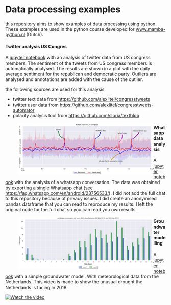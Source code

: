 # Data processing examples
this repository aims to show examples of data processing using python. 
These examples are used in the python course developed for www.mamba-python.nl (Dutch).

#### Twitter analysis US Congres

A  [jupyter notebook](congress_twitter_analysis/congress_twitter_analysis.ipynb) with an analysis of twitter data from US congress members.
The sentiment of the tweets from US congress members is automatically analysed. 
The results are shown in a plot with the daily average sentiment for the republican and democratic party. 
Outliers are analysed and annotations are added with the cause of the outlier.

the following sources are used for this analysis:
- twitter text data from https://github.com/alexlitel/congresstweets
- twitter user data from https://github.com/alexlitel/congresstweets-automator
- polarity analysis tool from https://github.com/sloria/textblob

<figure>
   <IMG SRC="congress_twitter_analysis/figures/twitter_analysis_US_congress.png" ALIGN="left">
</figure>



#### Whatsapp data analysis
A  [jupyter notebook](/whatsapp&#32;data/whatsapp_data_analysis.ipynb) with the analysis of a whatsapp conversation.
The data was obtained by exporting a single Whatsapp chat (see https://faq.whatsapp.com/en/android/23756533/).
I did not add the full chat to this repository because of privacy issues. 
I did create an anonymised pandas dataframe that you can read to reproduce my results. 
I left the original code for the full chat so you can read you own results.


<figure>
   <IMG SRC="whatsapp data\figures\whatsapp_message_analysis.png" ALIGN="left">
</figure>

#### Groundwater modelling
A [jupyter notebook](/groundwater&#32model/groundwater_model.ipynb) with a simple groundwater model. With meteorological data from the Netherlands. This video is made to show the unusual drought the Netherlands is facing in 2018. 

[![Watch the video](https://img.youtube.com/vi/4M1Ej7AjFv8/hqdefault.jpg)](https://youtu.be/hgkDP035VHc)
